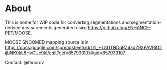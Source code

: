 # About

This is home for WIP code for converting segmentations and segmentation-derived measurements
generated using https://github.com/ENHANCE-PET/MOOSE.

MOOSE SNOOMED mapping source is in https://docs.google.com/spreadsheets/d/1Yi_HL8UTNDqRZ4kdZ9XEAVRiG2ijbNK0kL8HvCUe9kI/edit?gid=657933107#gid=657933107.

Contact: @fedorov
